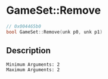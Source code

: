 # GameSet::Remove
```c
// 0x004465b0
bool GameSet::Remove(unk p0, unk p1)
```
## Description
```
Minimum Arguments: 2
Maximum Arguments: 2
```
